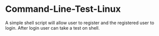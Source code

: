 # Command-Line-Test-Linux

A simple shell script will allow user to register and the registered user to login. After login user can take a test on shell.

